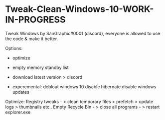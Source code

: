 # Tweak-Clean-Windows-10-WORK-IN-PROGRESS
Tweak Windows by SanGraphic#0001 (discord), everyone is allowed to use the code & make it better.

Options:
- optimize
- empty memory standby list
- download latest version > discord

- experemental:
debloat windows 10
disable hibernate
disable windows updates


Optimize:
Registry tweaks - > clean temporary files > prefetch > update logs > thumbnails etc..
Empty Recycle Bin - > close all programs - > restart explorer.exe 
